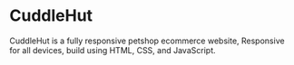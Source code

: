 # CuddleHut
CuddleHut is a fully responsive petshop ecommerce website, Responsive for all devices, build using HTML, CSS, and JavaScript.
